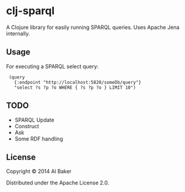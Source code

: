# clj-sparql

A Clojure library for easily running SPARQL queries.  Uses Apache Jena internally.

## Usage

For executing a SPARQL select query:

     (query
       {:endpoint "http://localhost:5820/someDb/query"}
       "select ?s ?p ?o WHERE { ?s ?p ?o } LIMIT 10")

## TODO

* SPARQL Update
* Construct
* Ask
* Some RDF handling

## License

Copyright © 2014 Al Baker

Distributed under the Apache License 2.0.

